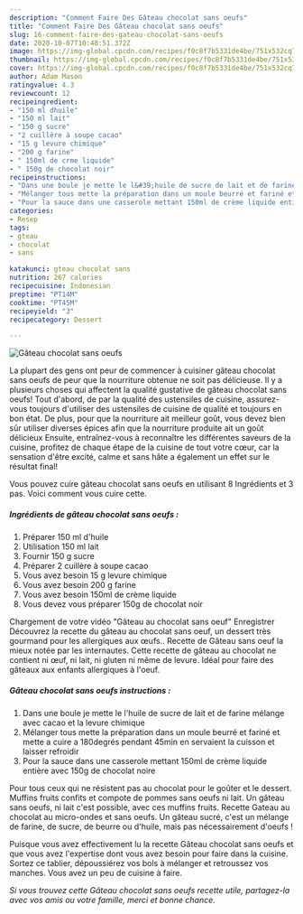 ```yaml
---
description: "Comment Faire Des Gâteau chocolat sans oeufs"
title: "Comment Faire Des Gâteau chocolat sans oeufs"
slug: 16-comment-faire-des-gateau-chocolat-sans-oeufs
date: 2020-10-07T10:48:51.372Z
image: https://img-global.cpcdn.com/recipes/f0c8f7b5331de4be/751x532cq70/gateau-chocolat-sans-oeufs-photo-principale-de-la-recette.jpg
thumbnail: https://img-global.cpcdn.com/recipes/f0c8f7b5331de4be/751x532cq70/gateau-chocolat-sans-oeufs-photo-principale-de-la-recette.jpg
cover: https://img-global.cpcdn.com/recipes/f0c8f7b5331de4be/751x532cq70/gateau-chocolat-sans-oeufs-photo-principale-de-la-recette.jpg
author: Adam Mason
ratingvalue: 4.3
reviewcount: 12
recipeingredient:
- "150 ml dhuile"
- "150 ml lait"
- "150 g sucre"
- "2 cuillère à soupe cacao"
- "15 g levure chimique"
- "200 g farine"
- " 150ml de crme liquide"
- " 150g de chocolat noir"
recipeinstructions:
- "Dans une boule je mette le l&#39;huile de sucre de lait et de farine mélange avec cacao et la levure chimique"
- "Mélanger tous mette la préparation dans un moule beurré et fariné et mette a cuire a 180degrés pendant 45min en servaient la cuisson et laisser refroidir"
- "Pour la sauce dans une casserole mettant 150ml de crème liquide entière avec 150g de chocolat noire"
categories:
- Resep
tags:
- gteau
- chocolat
- sans

katakunci: gteau chocolat sans 
nutrition: 267 calories
recipecuisine: Indonesian
preptime: "PT14M"
cooktime: "PT45M"
recipeyield: "3"
recipecategory: Dessert

---
```



![Gâteau chocolat sans oeufs](https://img-global.cpcdn.com/recipes/f0c8f7b5331de4be/751x532cq70/gateau-chocolat-sans-oeufs-photo-principale-de-la-recette.jpg)

La plupart des gens ont peur de commencer à cuisiner gâteau chocolat sans oeufs de peur que la nourriture obtenue ne soit pas délicieuse. Il y a plusieurs choses qui affectent la qualité gustative de gâteau chocolat sans oeufs! Tout d'abord, de par la qualité des ustensiles de cuisine, assurez-vous toujours d'utiliser des ustensiles de cuisine de qualité et toujours en bon état. De plus, pour que la nourriture ait meilleur goût, vous devez bien sûr utiliser diverses épices afin que la nourriture produite ait un goût délicieux Ensuite, entraînez-vous à reconnaître les différentes saveurs de la cuisine, profitez de chaque étape de la cuisine de tout votre cœur, car la sensation d'être excité, calme et sans hâte a également un effet sur le résultat final!

<!--inarticleads1-->

Vous pouvez cuire gâteau chocolat sans oeufs en utilisant 8 Ingrédients et 3 pas. Voici comment vous cuire cette.

##### Ingrédients de gâteau chocolat sans oeufs :

1. Préparer 150 ml d&#39;huile
1. Utilisation 150 ml lait
1. Fournir 150 g sucre
1. Préparer 2 cuillère à soupe cacao
1. Vous avez besoin 15 g levure chimique
1. Vous avez besoin 200 g farine
1. Vous avez besoin  150ml de crème liquide
1. Vous devez vous préparer  150g de chocolat noir


Chargement de votre vidéo &#34;Gâteau au chocolat sans oeuf&#34; Enregistrer Découvrez la recette du gâteau au chocolat sans oeuf, un dessert très gourmand pour les allergiques aux œufs.. Recette de Gâteau sans oeuf la mieux notée par les internautes. Cette recette de gâteau au chocolat ne contient ni œuf, ni lait, ni gluten ni même de levure. Idéal pour faire des gâteaux aux enfants allergiques à l&#39;oeuf. 

<!--inarticleads2-->

##### Gâteau chocolat sans oeufs instructions :

1. Dans une boule je mette le l&#39;huile de sucre de lait et de farine mélange avec cacao et la levure chimique
1. Mélanger tous mette la préparation dans un moule beurré et fariné et mette a cuire a 180degrés pendant 45min en servaient la cuisson et laisser refroidir
1. Pour la sauce dans une casserole mettant 150ml de crème liquide entière avec 150g de chocolat noire


Pour tous ceux qui ne résistent pas au chocolat pour le goûter et le dessert. Muffins fruits confits et compote de pommes sans oeufs ni lait. Un gâteau sans oeufs, ni lait c&#39;est possible, avec ces muffins fruits. Recette Gateau au chocolat au micro-ondes et sans oeufs. Un gâteau sucré, c&#39;est un mélange de farine, de sucre, de beurre ou d&#39;huile, mais pas nécessairement d&#39;oeufs ! 

<!--inarticleads1-->

<p>
Puisque vous avez effectivement lu la recette Gâteau chocolat sans oeufs et que vous avez l'expertise dont vous avez besoin pour faire dans la cuisine. Sortez ce tablier, dépoussiérez vos bols à mélanger et retroussez vos manches. Vous avez un peu de cuisine à faire.
</p>

<p>
<i>Si vous trouvez cette Gâteau chocolat sans oeufs recette utile, partagez-la avec vos amis ou votre famille, merci et bonne chance.</i>
</p>

